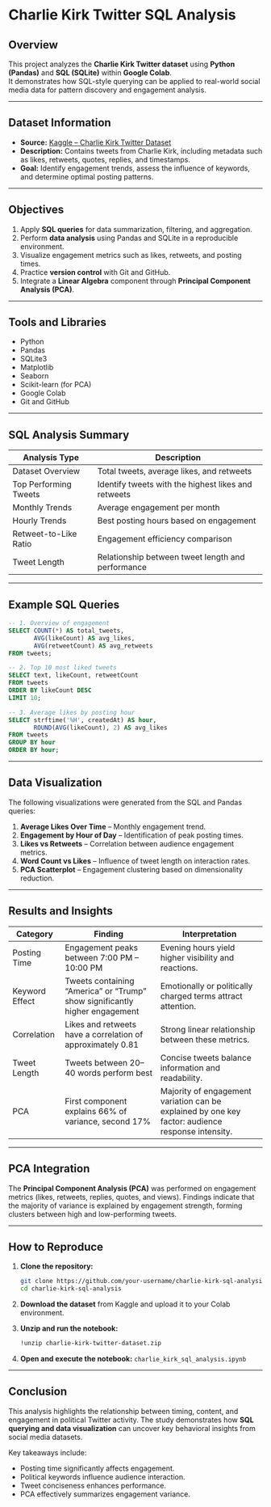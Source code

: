 
# Charlie Kirk Twitter SQL Analysis

## Overview
This project analyzes the **Charlie Kirk Twitter dataset** using **Python (Pandas)** and **SQL (SQLite)** within **Google Colab**.  
It demonstrates how SQL-style querying can be applied to real-world social media data for pattern discovery and engagement analysis.

---

## Dataset Information
- **Source:** [Kaggle – Charlie Kirk Twitter Dataset](https://www.kaggle.com/datasets/bwandowando/charlie-kirk-twitter-dataset)
- **Description:** Contains tweets from Charlie Kirk, including metadata such as likes, retweets, quotes, replies, and timestamps.
- **Goal:** Identify engagement trends, assess the influence of keywords, and determine optimal posting patterns.

---

## Objectives
1. Apply **SQL queries** for data summarization, filtering, and aggregation.
2. Perform **data analysis** using Pandas and SQLite in a reproducible environment.
3. Visualize engagement metrics such as likes, retweets, and posting times.
4. Practice **version control** with Git and GitHub.
5. Integrate a **Linear Algebra** component through **Principal Component Analysis (PCA)**.

---

## Tools and Libraries
- Python  
- Pandas  
- SQLite3  
- Matplotlib  
- Seaborn  
- Scikit-learn (for PCA)  
- Google Colab  
- Git and GitHub  

---

## SQL Analysis Summary

| Analysis Type | Description |
|----------------|--------------|
| Dataset Overview | Total tweets, average likes, and retweets |
| Top Performing Tweets | Identify tweets with the highest likes and retweets |
| Monthly Trends | Average engagement per month |
| Hourly Trends | Best posting hours based on engagement |
| Retweet-to-Like Ratio | Engagement efficiency comparison |
| Tweet Length | Relationship between tweet length and performance |

---

## Example SQL Queries

```sql
-- 1. Overview of engagement
SELECT COUNT(*) AS total_tweets,
       AVG(likeCount) AS avg_likes,
       AVG(retweetCount) AS avg_retweets
FROM tweets;

-- 2. Top 10 most liked tweets
SELECT text, likeCount, retweetCount
FROM tweets
ORDER BY likeCount DESC
LIMIT 10;

-- 3. Average likes by posting hour
SELECT strftime('%H', createdAt) AS hour,
       ROUND(AVG(likeCount), 2) AS avg_likes
FROM tweets
GROUP BY hour
ORDER BY hour;
````

---

## Data Visualization

The following visualizations were generated from the SQL and Pandas queries:

1. **Average Likes Over Time** – Monthly engagement trend.
2. **Engagement by Hour of Day** – Identification of peak posting times.
3. **Likes vs Retweets** – Correlation between audience engagement metrics.
4. **Word Count vs Likes** – Influence of tweet length on interaction rates.
5. **PCA Scatterplot** – Engagement clustering based on dimensionality reduction.

---

## Results and Insights

| Category       | Finding                                                                     | Interpretation                                                                                    |
| -------------- | --------------------------------------------------------------------------- | ------------------------------------------------------------------------------------------------- |
| Posting Time   | Engagement peaks between 7:00 PM – 10:00 PM                                 | Evening hours yield higher visibility and reactions.                                              |
| Keyword Effect | Tweets containing “America” or “Trump” show significantly higher engagement | Emotionally or politically charged terms attract attention.                                       |
| Correlation    | Likes and retweets have a correlation of approximately 0.81                 | Strong linear relationship between these metrics.                                                 |
| Tweet Length   | Tweets between 20–40 words perform best                                     | Concise tweets balance information and readability.                                               |
| PCA            | First component explains 66% of variance, second 17%                        | Majority of engagement variation can be explained by one key factor: audience response intensity. |

---

## PCA Integration

The **Principal Component Analysis (PCA)** was performed on engagement metrics (likes, retweets, replies, quotes, and views).
Findings indicate that the majority of variance is explained by engagement strength, forming clusters between high and low-performing tweets.

---

## How to Reproduce

1. **Clone the repository:**

   ```bash
   git clone https://github.com/your-username/charlie-kirk-sql-analysis.git
   cd charlie-kirk-sql-analysis
   ```

2. **Download the dataset** from Kaggle and upload it to your Colab environment.

3. **Unzip and run the notebook:**

   ```bash
   !unzip charlie-kirk-twitter-dataset.zip
   ```

4. **Open and execute the notebook:**
   `charlie_kirk_sql_analysis.ipynb`

---

## Conclusion

This analysis highlights the relationship between timing, content, and engagement in political Twitter activity.
The study demonstrates how **SQL querying and data visualization** can uncover key behavioral insights from social media datasets.

Key takeaways include:

* Posting time significantly affects engagement.
* Political keywords influence audience interaction.
* Tweet conciseness enhances performance.
* PCA effectively summarizes engagement variance.

